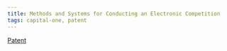 ```yaml
---
title: Methods and Systems for Conducting an Electronic Competition
tags: capital-one, patent
---
```

[Patent](https://patents.google.com/patent/US20220383294A1/en)
